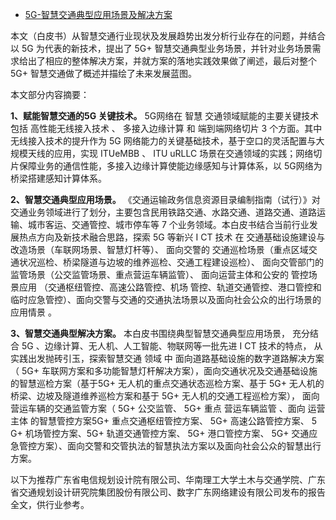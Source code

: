 - [5G-智慧交通典型应用场景及解决方案](https://mp.weixin.qq.com/s/9N3iCjUjUPVF-FZJW-LFuQ)

本文（白皮书）从智慧交通行业现状及发展趋势出发分析行业存在的问题，并结合以 5G 为代表的新技术，提出了 5G+  智慧交通典型业务场景，并针对业务场景需求给出了相应的整体解决方案，并就方案的落地实践效果做了阐述，最后对整个 5G+  智慧交通做了概述并描绘了未来发展蓝图。

本文部分内容摘要： 

**1、赋能智慧交通的5G 关键技术。** 5G网络在 智慧 交通领域赋能的主要关键技术包括 高性能无线接入技术 、 多接入边缘计算 和 端到端网络切片 3 个方面。其中无线接入技术的提升作为 5G 网络能力的关键基础技术，基于空口的灵活配置与大规模天线的应用，实现 ITUeMBB 、 ITU uRLLC  场景在交通领域的实践；网络切片保障业务的通信性能，多接入边缘计算使能边缘感知与计算体系，以 5G网络为桥梁搭建感知计算体系。

**2、智慧交通典型应用场景。** 《交通运输政务信息资源目录编制指南（试行）》对交通业务领域进行了划分，主要包含民用铁路交通、水路交通、道路交通、道路运输、城市客运、交通管控、城市停车等 7 个业务领域。本白皮书结合当前行业发展热点方向及新技术融合思路，探索 5G 等新兴 I CT 技术 在  交通基础设施建设与改造场景（车联网场景、智慧灯杆等）、 面向交警的  交通巡检场景（重点区域交通状况巡检、桥梁隧道与边坡的维养巡检、交通工程建设巡检）、 面向交管部门的 监管场景（公交监管场景、重点营运车辆监管）、 面向运营主体和公安的 管控场景应用 （交通枢纽管控、高速公路管控、机场  管控、轨道交通管控、港口管控和临时应急管控）、面向交警与交通的交通执法场景以及面向社会公众的出行场景的应用情景 。 

**3、智慧交通典型解决方案。** 本白皮书围绕典型智慧交通典型应用场景， 充分结合 5G 、边缘计算、无人机、人工智能、物联网等一批先进 I CT 技术的特点， 从实践出发抛砖引玉，探索智慧交通 领域 中  面向道路基础设施的数字道路解决方案（ 5G+ 车联网方案和多功能智慧灯杆解决方案），面向交通状况及交通基础设施的智慧巡检方案（基于5G+  无人机的重点交通状态巡检方案、基于 5G+ 无人机的桥梁、边坡及隧道维养巡检方案和基于 5G+ 无人机的交通工程巡检方案），  面向营运车辆的交通监管方案（ 5G+ 公交监管、 5G+ 重点 营运车辆监管 、面向 运营主体 的智慧管控方案5G+ 重点交通枢纽管控方案、  5G+ 高速公路管控方案、 5 G+ 机场管控方案、5G+ 轨道交通管控方案、 5G+ 港口管控方案、 5G+  交通应急管控方案）、面向交警和交管执法的智慧执法方案以及面向社会公众的智慧出行方案。

 以下为推荐广东省电信规划设计院有限公司、华南理工大学土木与交通学院、广东省交通规划设计研究院集团股份有限公司、数字广东网络建设有限公司发布的报告全文，供行业参考。